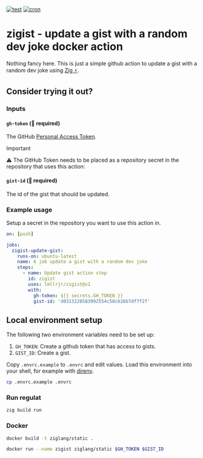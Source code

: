 [![test](https://github.com/lmllrjr/zigist/actions/workflows/test.yaml/badge.svg)](https://github.com/lmllrjr/zigist/actions/workflows/test.yaml) [![cron](https://github.com/lmllrjr/zigist/actions/workflows/cron.yaml/badge.svg)](https://github.com/lmllrjr/zigist/actions/workflows/cron.yaml)

# zigist - update a gist with a random dev joke docker action
Nothing fancy here. This is just a simple github action to update a gist with a random dev joke using [Zig ⚡️](https://github.com/ziglang/zig).

## Consider trying it out?
### Inputs
#### `gh-token` (🚨 required)
The GitHub [Personal Access Token](https://docs.github.com/en/enterprise-server@3.9/authentication/keeping-your-account-and-data-secure/managing-your-personal-access-tokens).

> [!IMPORTANT]
> ⚠️ The GitHub Token needs to be placed as a repository secret in the repository that uses this action:

#### `gist-id` (🚨 required)
The id of the gist that should be updated.

### Example usage
Setup a secret in the repository you want to use this action in.

```yaml
on: [push]

jobs:
  zigist-update-gist:
    runs-on: ubuntu-latest
    name: A job update a gist with a random dev joke
    steps:
      - name: Update gist action step
        id: zigist
        uses: lmllrjr/zigist@v1
        with:
          gh-token: ${{ secrets.GH_TOKEN }}
          gist-id: 'd0313228583992554c58c626b7df7f2f'
```

## Local environment setup
The following two environment variables need to be set up:
1. `GH_TOKEN`: Create a github token that has access to gists.
2. `GIST_ID`: Create a gist.

Copy `.envrc.example` to `.envrc` and edit values. Load this environment into your shell, for example with [direnv](https://direnv.net/).
```sh
cp .envrc.example .envrc
```

### Run regulat
```sh
zig build run
```

### Docker
```sh
docker build -t ziglang/static .
```

```sh
docker run --name zigist ziglang/static $GH_TOKEN $GIST_ID
```
